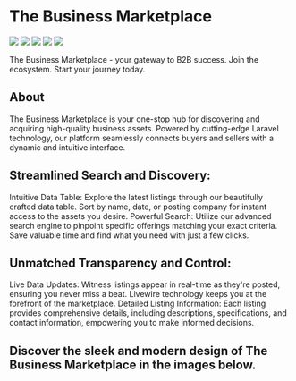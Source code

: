 # The Business Marketplace

<img src="https://img.shields.io/badge/PHP 🐘 -CA4245"> <img src="https://img.shields.io/badge/Laravel -CA4245"> <img src="https://img.shields.io/badge/Livewire -CA4245"> <img src="https://img.shields.io/badge/AlpineJS -CA4245"> <img src="https://img.shields.io/badge/TailwindCSS -CA4245">

The Business Marketplace - your gateway to B2B success. Join the ecosystem. Start your journey today. 

## About

The Business Marketplace is your one-stop hub for discovering and acquiring high-quality business assets. Powered by cutting-edge Laravel technology, our platform seamlessly connects buyers and sellers with a dynamic and intuitive interface.

## Streamlined Search and Discovery:

Intuitive Data Table: Explore the latest listings through our beautifully crafted data table. Sort by name, date, or posting company for instant access to the assets you desire.
Powerful Search: Utilize our advanced search engine to pinpoint specific offerings matching your exact criteria. Save valuable time and find what you need with just a few clicks.

## Unmatched Transparency and Control:

Live Data Updates: Witness listings appear in real-time as they're posted, ensuring you never miss a beat. Livewire technology keeps you at the forefront of the marketplace.
Detailed Listing Information: Each listing provides comprehensive details, including descriptions, specifications, and contact information, empowering you to make informed decisions.

## Discover the sleek and modern design of The Business Marketplace in the images below.

